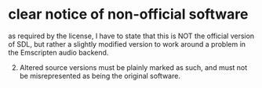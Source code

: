 # clear notice of non-official software

as required by the license, I have to state that this is NOT the official version of SDL, but rather a slightly modified version to work around a problem in the Emscripten audio backend.


2. Altered source versions must be plainly marked as such, and must not be
   misrepresented as being the original software.
